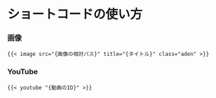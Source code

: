 # ショートコードの使い方

### 画像

```
{{< image src="{画像の相対パス}" title="{タイトル}" class="aden" >}}
```

### YouTube

```
{{< youtube "{動画のID}" >}}
```
